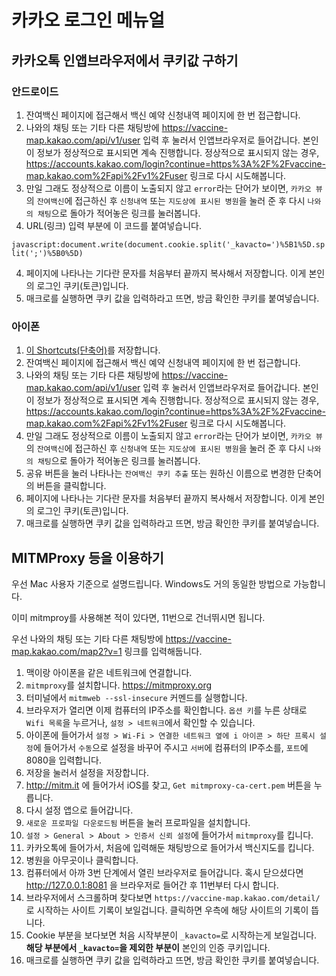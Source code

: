 # 카카오 로그인 메뉴얼

## 카카오톡 인앱브라우저에서 쿠키값 구하기
### 안드로이드
1. 잔여백신 페이지에 접근해서 백신 예약 신청내역 페이지에 한 번 접근합니다.
2. 나와의 채팅 또는 기타 다른 채팅방에 https://vaccine-map.kakao.com/api/v1/user 입력 후 눌러서 인앱브라우저로 들어갑니다. 본인이 정보가 정상적으로 표시되면 계속 진행합니다. 정상적으로 표시되지 않는 경우, https://accounts.kakao.com/login?continue=https%3A%2F%2Fvaccine-map.kakao.com%2Fapi%2Fv1%2Fuser 링크로 다시 시도해봅니다.  
3. 만일 그래도 정상적으로 이름이 노출되지 않고 `error`라는 단어가 보이면, `카카오 뷰`의 `잔여백신`에 접근하신 후 `신청내역` 또는 `지도상에 표시된 병원`을 눌러 준 후 다시 `나와의 채팅`으로 돌아가 적어놓은 링크를 눌러봅니다.
4. URL(링크) 입력 부분에 이 코드를 붙여넣습니다.

`javascript:document.write(document.cookie.split('_kavacto=')%5B1%5D.split(';')%5B0%5D)`

4. 페이지에 나타나는 기다란 문자를 처음부터 끝까지 복사해서 저장합니다. 이게 본인의 로그인 쿠키(토큰)입니다.
5. 매크로를 실행하면 쿠키 값을 입력하라고 뜨면, 방금 확인한 쿠키를 붙여넣습니다.

### 아이폰
1. [이 Shortcuts(단축어)](https://www.icloud.com/shortcuts/2c447895ed564692974ef5c20de4ae8e)를 저장합니다.
2. 잔여백신 페이지에 접근해서 백신 예약 신청내역 페이지에 한 번 접근합니다.
3. 나와의 채팅 또는 기타 다른 채팅방에 https://vaccine-map.kakao.com/api/v1/user 입력 후 눌러서 인앱브라우저로 들어갑니다. 본인이 정보가 정상적으로 표시되면 계속 진행합니다. 정상적으로 표시되지 않는 경우, https://accounts.kakao.com/login?continue=https%3A%2F%2Fvaccine-map.kakao.com%2Fapi%2Fv1%2Fuser 링크로 다시 시도해봅니다.  
4. 만일 그래도 정상적으로 이름이 노출되지 않고 `error`라는 단어가 보이면, `카카오 뷰`의 `잔여백신`에 접근하신 후 `신청내역` 또는 `지도상에 표시된 병원`을 눌러 준 후 다시 `나와의 채팅`으로 돌아가 적어놓은 링크를 눌러봅니다.
5. 공유 버튼을 눌러 나타나는 `잔여백신 쿠키 추출` 또는 원하신 이름으로 변경한 단축어의 버튼을 클릭합니다.
6. 페이지에 나타나는 기다란 문자를 처음부터 끝까지 복사해서 저장합니다. 이게 본인의 로그인 쿠키(토큰)입니다.
7. 매크로를 실행하면 쿠키 값을 입력하라고 뜨면, 방금 확인한 쿠키를 붙여넣습니다.

## MITMProxy 등을 이용하기
우선 Mac 사용자 기준으로 설명드립니다. Windows도 거의 동일한 방법으로 가능합니다.

이미 mitmproy를 사용해본 적이 있다면, 11번으로 건너뛰시면 됩니다.

우선 나와의 채팅 또는 기타 다른 채팅방에 https://vaccine-map.kakao.com/map2?v=1 링크를 입력해둡니다.

1. 맥이랑 아이폰을 같은 네트워크에 연결합니다.
2. `mitmproxy`를 설치합니다. https://mitmproxy.org
3. 터미널에서 `mitmweb --ssl-insecure` 커멘드를 실행합니다.
4. 브라우저가 열리면 이제 컴퓨터의 IP주소를 확인합니다. `옵션 키`를 누른 상태로 `Wifi 목록`을 누르거나, `설정 > 네트워크`에서 확인할 수 있습니다.
5. 아이폰에 들어가서 `설정 > Wi-Fi > 연결한 네트워크 옆에 i 아이콘 > 하단 프록시 설정`에 들어가서 `수동`으로 설정을 바꾸어 주시고 `서버`에 컴퓨터의 IP주소를, `포트`에 8080을 입력합니다.
6. 저장을 눌러서 설정을 저장합니다.
7. http://mitm.it 에 들어가서 iOS를 찾고, `Get mitmproxy-ca-cert.pem` 버튼을 누릅니다.
8. 다시 설정 앱으로 들어갑니다.
9. `새로운 프로파일 다운로드됨` 버튼을 눌러 프로파일을 설치합니다.
10. `설정 > General > About > 인증서 신뢰 설정`에 들어가서 `mitmproxy`를 킵니다.
11. 카카오톡에 들어가서, 처음에 입력해둔 채팅방으로 들어가서 백신지도를 킵니다.
12. 병원을 아무곳이나 클릭합니다.
13. 컴퓨터에서 아까 3번 단계에서 열린 브라우저로 들어갑니다. 혹시 닫으셨다면 http://127.0.0.1:8081 을 브라우저로 들어간 후 11번부터 다시 합니다.
14. 브라우저에서 스크롤하며 찾다보면 `https://vaccine-map.kakao.com/detail/`로 시작하는 사이트 기록이 보일겁니다. 클릭하면 우측에 해당 사이트의 기록이 뜹니다.
15. Cookie 부분을 보다보면 처음 시작부분이 `_kavacto=`로 시작하는게 보일겁니다. **해당 부분에서 `_kavacto=`을 제외한 부분이** 본인의 인증 쿠키입니다.
16. 매크로를 실행하면 쿠키 값을 입력하라고 뜨면, 방금 확인한 쿠키를 붙여넣습니다.
